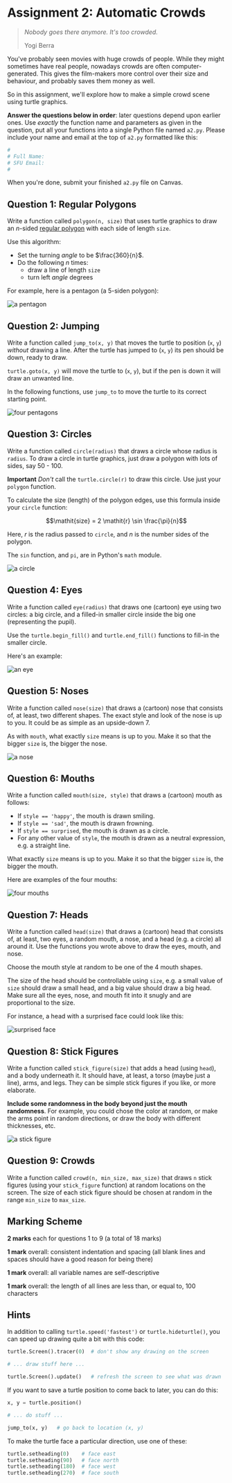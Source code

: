 # Assignment 2: Automatic Crowds

> *Nobody goes there anymore. It's too crowded.*
>
> Yogi Berra

You've probably seen movies with huge crowds of people. While they might
sometimes have real people, nowadays crowds are often computer-generated. This
gives the film-makers more control over their size and behaviour, and probably
saves them money as well.

So in this assignment, we'll explore how to make a simple crowd scene using
turtle graphics.

**Answer the questions below in order**: later questions depend upon earlier
ones. Use *exactly* the function name and parameters as given in the question,
put all your functions into a single Python file named `a2.py`. Please include
your name and email at the top of `a2.py` formatted like this:

```python
#
# Full Name:
# SFU Email:
#
```

When you're done, submit your finished `a2.py` file on Canvas.


## Question 1: Regular Polygons

Write a function called `polygon(n, size)` that uses turtle graphics to draw
an $n$-sided [regular polygon](https://en.wikipedia.org/wiki/Regular_polygon)
with each side of length `size`.

Use this algorithm:

- Set the turning $\mathit{angle}$ to be $\frac{360}{n}$.
- Do the following $n$ times:
	+ draw a line of length `size`
	+ turn left $\mathit{angle}$ degrees

For example, here is a pentagon (a 5-siden polygon):

![a pentagon](pentagon.gif)


## Question 2: Jumping

Write a function called `jump_to(x, y)` that moves the turtle to position
(`x`, `y`) *without* drawing a line. After the turtle has jumped to (`x`, `y`)
its pen should be down, ready to draw.

`turtle.goto(x, y)` will move the turtle to (`x`, `y`), but if the pen is down
it will draw an unwanted line.

In the following functions, use `jump_to` to move the turtle to its correct
starting point.

![four pentagons](fourPentagons.gif)


## Question 3: Circles

Write a function called `circle(radius)` that draws a circle whose radius is
`radius`. To draw a circle in turtle graphics, just draw a polygon with lots
of sides, say 50 - 100.

**Important** *Don't* call the `turtle.circle(r)` to draw this circle. Use
just your `polygon` function.

To calculate the size (length) of the polygon edges, use this formula inside
your `circle` function:

$$\mathit{size} = 2 \mathit{r} \sin \frac{\pi}{n}$$

Here, $r$ is the radius passed to `circle`, and $n$ is the number sides of the
polygon.

The `sin` function, and `pi`, are in Python's `math` module.

![a circle](circle.gif)


## Question 4: Eyes

Write a function called `eye(radius)` that draws one (cartoon) eye using two
circles: a big circle, and a filled-in smaller circle inside the big one
(representing the pupil).

Use the `turtle.begin_fill()` and `turtle.end_fill()` functions to fill-in the
smaller circle.

Here's an example:

![an eye](eye.gif)


## Question 5: Noses

Write a function called `nose(size)` that draws a (cartoon) nose that consists
of, at least, two different shapes. The exact style and look of the nose is up
to you. It could be as simple as an upside-down 7.

As with `mouth`, what exactly `size` means is up to you. Make it so that the
bigger `size` is, the bigger the nose.

![a nose](nose.gif)


## Question 6: Mouths

Write a function called `mouth(size, style)` that draws a (cartoon) mouth as
follows:

- If `style == 'happy'`, the mouth is drawn smiling. 
- If `style == 'sad'`, the mouth is drawn frowning.
- If `style == surprised`, the mouth is drawn as a circle.
- For any other value of `style`, the mouth is drawn as a neutral expression,
  e.g. a straight line.

What exactly `size` means is up to you. Make it so that the bigger `size` is,
the bigger the mouth.

Here are examples of the four mouths:

![four mouths](mouths.gif)


## Question 7: Heads

Write a function called `head(size)` that draws a (cartoon) head that consists
of, at least, two eyes, a random mouth, a nose, and a head (e.g. a circle) all
around it. Use the functions you wrote above to draw the eyes, mouth, and
nose.

Choose the mouth style at random to be one of the 4 mouth shapes.

The size of the head should be controllable using `size`, e.g. a small value
of `size` should draw a small head, and a big value should draw a big head.
Make sure all the eyes, nose, and mouth fit into it snugly and are
proportional to the size.

For instance, a head with a surprised face could look like this:

![surprised face](surprised.gif)


## Question 8: Stick Figures

Write a function called `stick_figure(size)` that adds a head (using `head`),
and a body underneath it. It should have, at least, a torso (maybe just a
line), arms, and legs. They can be simple stick figures if you like, or more
elaborate.

**Include some randomness in the body beyond just the mouth randomness**. For
example, you could chose the color at random, or make the arms point in random
directions, or draw the body with different thicknesses, etc.

![a stick figure](stick_figure.png)


## Question 9: Crowds

Write a function called `crowd(n, min_size, max_size)` that draws `n` stick
figures (using your `stick_figure` function) at random locations on the
screen. The size of each stick figure should be chosen at random in the range
`min_size` to `max_size`.


## Marking Scheme

**2 marks** each for questions 1 to 9 (a total of 18 marks)

**1 mark** overall: consistent indentation and spacing (all blank lines and
spaces should have a good reason for being there)

**1 mark** overall: all variable names are self-descriptive

**1 mark** overall: the length of all lines are less than, or equal to, 100
characters


## Hints

In addition to calling `turtle.speed('fastest')` or `turtle.hideturtle()`, you
can speed up drawing quite a bit with this code:

```python
turtle.Screen().tracer(0)  # don't show any drawing on the screen

# ... draw stuff here ...

turtle.Screen().update()   # refresh the screen to see what was drawn
 ```

If you want to save a turtle position to come back to later, you can do this:

 ```python
 x, y = turtle.position()

 # ... do stuff ...

 jump_to(x, y)   # go back to location (x, y)
 ```

To make the turtle face a particular direction, use one of these:

```python
turtle.setheading(0)    # face east
turtle.setheading(90)   # face north
turtle.setheading(180)  # face west
turtle.setheading(270)  # face south
```
